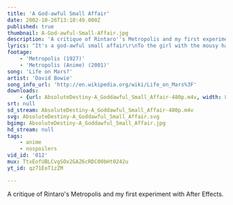 ```yaml
---
title: 'A God-awful Small Affair'
date: 2002-10-26T13:10:49.000Z
published: true
thumbnail: A-God-awful-Small-Affair.jpg
description: 'A critique of Rintaro''s Metropolis and my first experiment with After Effects.'
lyrics: "It's a god-awful small affair\r\nTo the girl with the mousy hair\r\nBut her mummy is yelling, \"No!\"\r\nAnd her daddy has told her to go\r\nBut her friend is nowhere to be seen\r\nNow she walks through her sunken dream\r\nTo the seat with the clearest view\r\nAnd she's hooked to the silver screen\r\nBut the film is a saddening bore\r\nFor she's lived it ten times or more\r\nShe could spit in the eyes of fools\r\nAs they ask her to focus on\r\n\r\nSailors fighting in the dance hall\r\nOh man! Look at those cavemen go\r\nIt's the freakiest show\r\nTake a look at the lawman\r\nBeating up the wrong guy\r\nOh man! Wonder if he'll ever know\r\nHe's in the best selling show\r\nIs there life on Mars?"
footage:
    - 'Metropolis (1927)'
    - 'Metropolis (Anime) (2001)'
song: 'Life on Mars?'
artist: 'David Bowie'
song_info_url: 'http://en.wikipedia.org/wiki/Life_on_Mars%3F'
downloads:
    - {url: AbsoluteDestiny-A_Goddawful_Small_Affair-480p.m4v, width: 848, height: 480, mimetype: video/mp4}
srt: null
sd_stream: AbsoluteDestiny-A_Goddawful_Small_Affair-480p.m4v
svg: AbsoluteDestiny-A_Goddawful_Small_Affair.svg
bgimg: AbsoluteDestiny-A_Goddawful_Small_Affair.jpg
hd_stream: null
tags:
    - anime
    - nospoilers
vid_id: '012'
mux: TtxEofUBLCvgSOx2GAZ6cRDC00bHt0242u
yt_id: qz71EoT1zZM

---
```

A critique of Rintaro's Metropolis and my first experiment with After Effects.